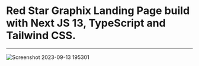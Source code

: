 <h1>Red Star Graphix Landing Page build with Next JS 13, TypeScript and Tailwind CSS.</h1>

<hr/>

![Screenshot 2023-09-13 195301](https://github.com/ZainAliSiddiqui/RedStarGraphix/assets/131141179/a2ff1e5f-8136-44a1-a588-faabaf55125f)
